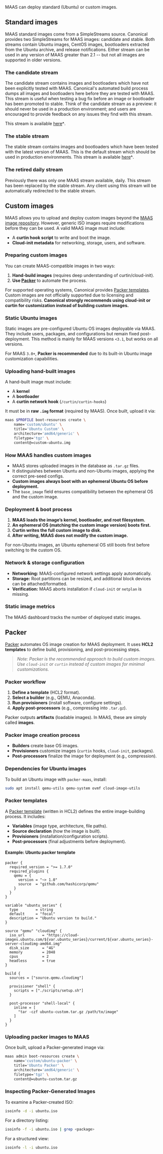 MAAS can deploy standard (Ubuntu) or custom images.

## Standard images

MAAS standard images come from a SimpleStreams source. Canonical provides two SimpleStreams for MAAS images: candidate and stable. Both streams contain Ubuntu images, CentOS images, bootloaders extracted from the Ubuntu archive, and release notifications. Either stream can be used in any version of MAAS greater than 2.1 -- but not all images are supported in older versions.

### The candidate stream

The candidate stream contains images and bootloaders which have not been explicitly tested with MAAS. Canonical's automated build process dumps all images and bootloaders here before they are tested with MAAS. This stream is useful when testing a bug fix before an image or bootloader has been promoted to stable. Think of the candidate stream as a preview: it should never be used in a production environment; and users are encouraged to provide feedback on any issues they find with this stream.

This stream is available [here](http://images.maas.io/ephemeral-v3/candidate)**^**.

### The stable stream

The stable stream contains images and bootloaders which have been tested with the latest version of MAAS. This is the default stream which should be used in production environments.  This stream is available [here](http://images.maas.io/ephemeral-v3/stable)**^**.

### The retired daily stream

Previously there was only one MAAS stream available, daily. This stream has been replaced by the stable stream. Any client using this stream will be automatically redirected to the stable stream.

## Custom images

MAAS allows you to upload and deploy custom images beyond the [MAAS image repository](http://images.maas.io). However, generic ISO images require modifications before they can be used. A valid MAAS image must include:  

- A **curtin hook script** to write and boot the image.  
- **Cloud-init metadata** for networking, storage, users, and software.  

### Preparing custom images  

You can create MAAS-compatible images in two ways:  

1. **Hand-build images** (requires deep understanding of curtin/cloud-init).  
2. **Use [Packer](https://www.packer.io)** to automate the process.  

For supported operating systems, Canonical provides [Packer templates](https://github.com/canonical/packer-maas). Custom images are not officially supported due to licensing and compatibility risks. **Canonical strongly recommends using cloud-init or curtin for customization instead of building custom images.**  

### Static Ubuntu images  

Static images are pre-configured Ubuntu OS images deployable via MAAS. They include users, packages, and configurations but remain fixed post-deployment. This method is mainly for MAAS versions `<3.1`, but works on all versions.  

For MAAS `3.0+`, **Packer is recommended** due to its built-in Ubuntu image customization capabilities.  

### Uploading hand-built images  

A hand-built image must include:  

- A **kernel**  
- A **bootloader**  
- A **curtin network hook** (`/curtin/curtin-hooks`)  

It must be in **raw `.img` format** (required by MAAS). Once built, upload it via:  

```bash
maas $PROFILE boot-resources create \
    name='custom/ubuntu' \
    title='Ubuntu Custom' \
    architecture='amd64/generic' \
    filetype='tgz' \
    content@=custom-ubuntu.img
```

### How MAAS handles custom images  

- MAAS stores uploaded images in the database as `.tar.gz` files.  
- It distinguishes between Ubuntu and non-Ubuntu images, applying the correct pre-seed configs.  
- **Custom images always boot with an ephemeral Ubuntu OS before deployment.**  
- The `base_image` field ensures compatibility between the ephemeral OS and the custom image.  

### Deployment & boot process  

1. **MAAS loads the image’s kernel, bootloader, and root filesystem.**  
2. **An ephemeral OS (matching the custom image version) boots first.**  
3. **Curtin writes the full custom image to disk.**  
4. **After writing, MAAS does not modify the custom image.**  

For non-Ubuntu images, an Ubuntu ephemeral OS still boots first before switching to the custom OS.  

### Network & storage configuration  

- **Networking:** MAAS-configured network settings apply automatically.  
- **Storage:** Root partitions can be resized, and additional block devices can be attached/formatted.  
- **Verification:** MAAS aborts installation if `cloud-init` or `netplan` is missing.  

### Static image metrics  

The MAAS dashboard tracks the number of deployed static images.  

## Packer  

[Packer](https://www.packer.io/docs) automates OS image creation for MAAS deployment. It uses **HCL2 templates** to define build, provisioning, and post-processing steps.  

> *Note: Packer is the recommended approach to build custom images. Use `cloud-init` or `curtin` instead of custom images for minimal customizations.*
### Packer workflow  

1. **Define a template** (HCL2 format).  
2. **Select a builder** (e.g., QEMU, Anaconda).  
3. **Run provisioners** (install software, configure settings).  
4. **Apply post-processors** (e.g., compressing into `.tar.gz`).  

Packer outputs **artifacts** (loadable images). In MAAS, these are simply called **images**.  

### Packer image creation process  

- **Builders** create base OS images.  
- **Provisioners** customize images (`curtin` hooks, `cloud-init`, packages).  
- **Post-processors** finalize the image for deployment (e.g., compression).  

### Dependencies for Ubuntu images  

To build an Ubuntu image with `packer-maas`, install:  

```bash
sudo apt install qemu-utils qemu-system ovmf cloud-image-utils
```

### Packer templates  

A [Packer template](https://www.packer.io/docs/templates) (written in HCL2) defines the entire image-building process. It includes:  

- **Variables** (image type, architecture, file paths).  
- **Source declaration** (how the image is built).  
- **Provisioners** (installation/configuration scripts).  
- **Post-processors** (final adjustments before deployment).  

#### Example: Ubuntu packer template  

```hcl
packer {
  required_version = ">= 1.7.0"
  required_plugins {
    qemu = {
      version = "~> 1.0"
      source  = "github.com/hashicorp/qemu"
    }
  }
}

variable "ubuntu_series" {
  type        = string
  default     = "focal"
  description = "Ubuntu version to build."
}

source "qemu" "cloudimg" {
  iso_url        = "https://cloud-images.ubuntu.com/${var.ubuntu_series}/current/${var.ubuntu_series}-server-cloudimg-amd64.img"
  disk_size      = "4G"
  memory         = 2048
  cpus           = 2
  headless       = true
}

build {
  sources = ["source.qemu.cloudimg"]

  provisioner "shell" {
    scripts = ["./scripts/setup.sh"]
  }

  post-processor "shell-local" {
    inline = [
      "tar -czf ubuntu-custom.tar.gz /path/to/image"
    ]
  }
}
```

### Uploading packer images to MAAS  

Once built, upload a Packer-generated image via:  

```bash
maas admin boot-resources create \
    name='custom/ubuntu-packer' \
    title='Ubuntu Packer' \
    architecture='amd64/generic' \
    filetype='tgz' \
    content@=ubuntu-custom.tar.gz
```

### Inspecting Packer-Generated Images  

To examine a Packer-created ISO:  

```bash
isoinfo -d -i ubuntu.iso
```

For a directory listing:  

```bash
isoinfo -f -i ubuntu.iso | grep <package>
```

For a structured view:  

```bash
isoinfo -l -i ubuntu.iso
```
